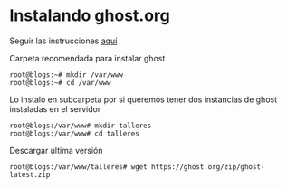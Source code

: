 # Instalando ghost.org

Seguir las instrucciones [aquí](https://primoz.xyz/running-ghost-on-scaleway-node-js-instance/)

Carpeta recomendada para instalar ghost
```
root@blogs:~# mkdir /var/www
root@blogs:~# cd /var/www
```
Lo instalo en subcarpeta por si queremos tener dos instancias de ghost instaladas en el servidor
```
root@blogs:/var/www# mkdir talleres
root@blogs:/var/www# cd talleres
```

Descargar última versión
```
root@blogs:/var/www/talleres# wget https://ghost.org/zip/ghost-latest.zip
